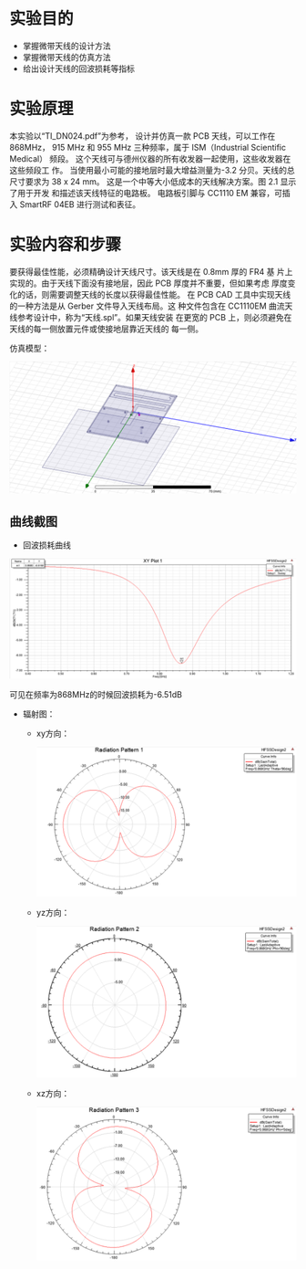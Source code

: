 # 实验目的

* 掌握微带天线的设计方法
* 掌握微带天线的仿真方法  
*  给出设计天线的回波损耗等指标  

# 实验原理

本实验以“TI_DN024.pdf”为参考， 设计并仿真一款 PCB 天线，可以工作在
868MHz， 915 MHz 和 955 MHz 三种频率，属于 ISM（Industrial Scientific Medical）
频段。 这个天线可与德州仪器的所有收发器一起使用，这些收发器在这些频段工
作。 当使用最小可能的接地层时最大增益测量为-3.2 分贝。天线的总尺寸要求为
38 x 24 mm。 这是一个中等大小低成本的天线解决方案。图 2.1 显示了用于开发
和描述该天线特征的电路板。 电路板引脚与 CC1110 EM 兼容，可插入 SmartRF
04EB 进行测试和表征。  

# 实验内容和步骤

要获得最佳性能，必须精确设计天线尺寸。该天线是在 0.8mm 厚的 FR4 基
片上实现的。由于天线下面没有接地层，因此 PCB 厚度并不重要，但如果考虑
厚度变化的话，则需要调整天线的长度以获得最佳性能。
在 PCB CAD 工具中实现天线的一种方法是从 Gerber 文件导入天线布局。这
种文件包含在 CC1110EM 曲流天线参考设计中，称为“天线.spl”。如果天线安装
在更宽的 PCB 上，则必须避免在天线的每一侧放置元件或使接地层靠近天线的
每一侧。  

仿真模型：

![](../img/仿真模型.png)

## 曲线截图

* 回波损耗曲线

![](../img/回波损耗曲线.png)

可见在频率为868MHz的时候回波损耗为-6.51dB

* 辐射图：

  * xy方向：

    ![](../img/xy方向辐射曲线.png)

  * yz方向：

    ![](../img/yz方向辐射曲线.png)

  * xz方向：

    ![](../img/xz方向辐射曲线.png)

    

